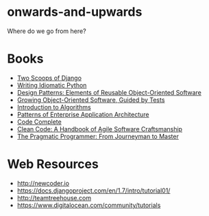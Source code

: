 onwards-and-upwards
===================

Where do we go from here?


Books
===================

- [Two Scoops of Django](http://twoscoopspress.com/products/two-scoops-of-django-1-6)
- [Writing Idiomatic Python](https://www.jeffknupp.com/writing-idiomatic-python-ebook/)
- [Design Patterns: Elements of Reusable Object-Oriented Software](https://www.dropbox.com/s/bf5hz6s3qjv88dq/Gamma%2C%20Helm%2C%20Johnson%2C%20Vlissides%20-%201995%20-%20Design%20Patterns.pdf?dl=0)
- [Growing Object-Oriented Software, Guided by Tests](https://www.dropbox.com/s/344r7bqze2ct6rg/Growing%20Object-Oriented%20Software%2C%20Guided%20by%20Tests.pdf?dl=0)
- [Introduction to Algorithms](https://www.dropbox.com/s/p4mdefzjhvbw7kg/Introduction%20to%20Algorithms.pdf?dl=0)
- [Patterns of Enterprise Application Architecture](https://www.dropbox.com/s/xnxliidewafemcg/Patterns%20of%20Enterprise%20Application%20Archi%20-%20Martin%20Fowler.pdf?dl=0)
- [Code Complete](https://www.dropbox.com/s/stxktvia69nb3u4/Code%20Complete%20-%20Second%20Edition.pdf?dl=0)
- [Clean Code: A Handbook of Agile Software Craftsmanship](https://www.dropbox.com/s/f3irqzn51snjtyn/Clean%20Code%20-%20A%20Handbook%20for%20Agile%20Software%20Craftsmanship.pdf?dl=0)
- [The Pragmatic Programmer: From Journeyman to Master](https://www.dropbox.com/s/om41vrr454t6trk/The%20Pragmatic%20Programmer%2C%20From%20Journeyman%20To%20Master.pdf?dl=0)

Web Resources
===================

- http://newcoder.io
- https://docs.djangoproject.com/en/1.7/intro/tutorial01/
- http://teamtreehouse.com
- https://www.digitalocean.com/community/tutorials
